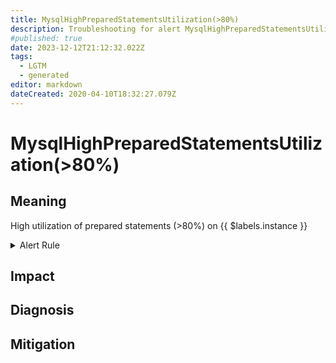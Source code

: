 ```yaml
---
title: MysqlHighPreparedStatementsUtilization(>80%)
description: Troubleshooting for alert MysqlHighPreparedStatementsUtilization(>80%)
#published: true
date: 2023-12-12T21:12:32.022Z
tags: 
  - LGTM
  - generated
editor: markdown
dateCreated: 2020-04-10T18:32:27.079Z
---
```


# MysqlHighPreparedStatementsUtilization(>80%)

## Meaning
[//]: # "Short paragraph that explains what the alert means"
High utilization of prepared statements (>80%) on {{ $labels.instance }}

<details>
  <summary>Alert Rule</summary>

{{% rule "mysql/mysqld-exporter.yml" "MysqlHighPreparedStatementsUtilization(>80%)" %}}

<!-- Rule when generated

```yaml
alert: MysqlHighPreparedStatementsUtilization(>80%)
expr: max_over_time(mysql_global_status_prepared_stmt_count[1m]) / mysql_global_variables_max_prepared_stmt_count * 100 > 80
for: 2m
labels:
    severity: warning
annotations:
    summary: MySQL high prepared statements utilization (> 80%) (instance {{ $labels.instance }})
    description: |-
        High utilization of prepared statements (>80%) on {{ $labels.instance }}
          VALUE = {{ $value }}
          LABELS = {{ $labels }}
    runbook: https://github.com/srerun/prometheus-alerts/blob/main/content/runbooks/mysqld-exporter/MysqlHighPreparedStatementsUtilization(>80%).md

```

-->

</details>


## Impact
[//]: # "What could / will happen if the alert is not addressed"



## Diagnosis
[//]: # "Steps to take to identify the cause of the problem"



## Mitigation
[//]: # "The steps necessary to resolve the alert"
